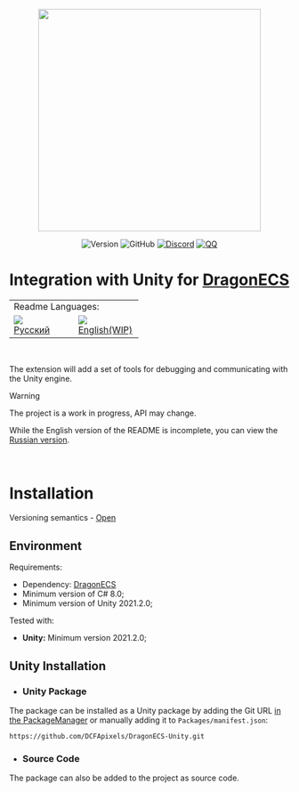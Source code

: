 <p align="center">
<img width="400" src="https://github.com/DCFApixels/DragonECS-Unity/assets/99481254/3bb780b7-ab64-4f02-a9be-9632fcfe1b47">
</p>

<p align="center">
<img alt="Version" src="https://img.shields.io/github/package-json/v/DCFApixels/DragonECS-Unity?color=%23ff4e85&style=for-the-badge">
<img alt="GitHub" src="https://img.shields.io/github/license/DCFApixels/DragonECS-Unity?color=ff4e85&style=for-the-badge">
<a href="https://discord.gg/kqmJjExuCf"><img alt="Discord" src="https://img.shields.io/badge/Discord-JOIN-00b269?logo=discord&logoColor=%23ffffff&style=for-the-badge"></a>
<a href="http://qm.qq.com/cgi-bin/qm/qr?_wv=1027&k=IbDcH43vhfArb30luGMP1TMXB3GCHzxm&authKey=s%2FJfqvv46PswFq68irnGhkLrMR6y9tf%2FUn2mogYizSOGiS%2BmB%2B8Ar9I%2Fnr%2Bs4oS%2B&noverify=0&group_code=949562781"><img alt="QQ" src="https://img.shields.io/badge/QQ-JOIN-00b269?logo=tencentqq&logoColor=%23ffffff&style=for-the-badge"></a>
</p>

# Integration with Unity for [DragonECS](https://github.com/DCFApixels/DragonECS)

<table>
  <tr></tr>
  <tr>
    <td colspan="3">Readme Languages:</td>
  </tr>
  <tr></tr>
  <tr>
    <td nowrap width="100">
      <a href="https://github.com/DCFApixels/DragonECS-Unity/blob/main/README-RU.md">
        <img src="https://github.com/user-attachments/assets/7bc29394-46d6-44a3-bace-0a3bae65d755"></br>
        <span>Русский</span>
      </a>  
    </td>
    <td nowrap width="100">
      <a href="https://github.com/DCFApixels/DragonECS-Unity">
        <img src="https://github.com/user-attachments/assets/3c699094-f8e6-471d-a7c1-6d2e9530e721"></br>
        <span>English(WIP)</span>
      </a>  
    </td>
  </tr>
</table>

</br>

The extension will add a set of tools for debugging and communicating with the Unity engine.

> [!WARNING]
> The project is a work in progress, API may change.
> 
> While the English version of the README is incomplete, you can view the [Russian version](https://github.com/DCFApixels/DragonECS-Unity/blob/main/README-RU.md).

</br>

# Installation
Versioning semantics - [Open](https://gist.github.com/DCFApixels/e53281d4628b19fe5278f3e77a7da9e8#file-dcfapixels_versioning_ru-md)
## Environment
Requirements:
+ Dependency: [DragonECS](https://github.com/DCFApixels/DragonECS)
+ Minimum version of C# 8.0;
+ Minimum version of Unity 2021.2.0;

Tested with:
+ **Unity:** Minimum version 2021.2.0;

## Unity Installation
* ### Unity Package
The package can be installed as a Unity package by adding the Git URL [in the PackageManager](https://docs.unity3d.com/2023.2/Documentation/Manual/upm-ui-giturl.html) or manually adding it to `Packages/manifest.json`: 
```
https://github.com/DCFApixels/DragonECS-Unity.git
```
* ### Source Code
The package can also be added to the project as source code.

</br>
